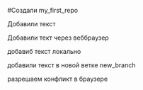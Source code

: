 ﻿#Создали my_first_repo

Добавили текст

Добавили тект через веббраузер

добавиб текст локально

добавили текст в новой ветке new_branch

разрешаем конфликт в браузере
